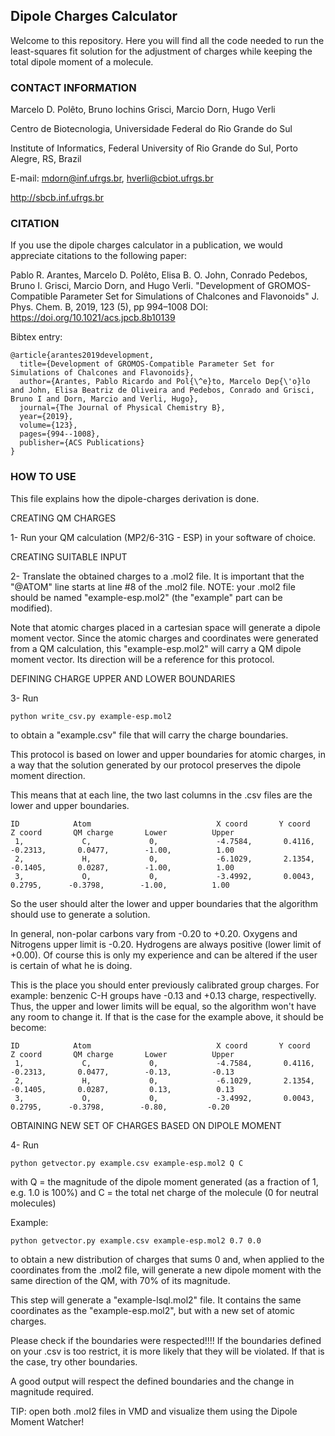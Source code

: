 ## Dipole Charges Calculator 

Welcome to this repository. Here you will find all the code needed to run the least-squares fit solution for the adjustment of charges while keeping the total dipole moment of a molecule.

### CONTACT INFORMATION

Marcelo D. Polêto, Bruno Iochins Grisci, Marcio Dorn, Hugo Verli

Centro de Biotecnologia, Universidade Federal do Rio Grande do Sul

Institute of Informatics, Federal University of Rio Grande do Sul, Porto Alegre, RS, Brazil

E-mail: mdorn@inf.ufrgs.br, hverli@cbiot.ufrgs.br

http://sbcb.inf.ufrgs.br

### CITATION

If you use the dipole charges calculator in a publication, we would appreciate citations to the following paper:

Pablo R. Arantes, Marcelo D. Polêto, Elisa B. O. John, Conrado Pedebos, Bruno I. Grisci, Marcio Dorn, and Hugo Verli. 
"Development of GROMOS-Compatible Parameter Set for Simulations of Chalcones and Flavonoids" 
J. Phys. Chem. B, 2019, 123 (5), pp 994–1008
DOI: https://doi.org/10.1021/acs.jpcb.8b10139

Bibtex entry:

```
@article{arantes2019development,
  title={Development of GROMOS-Compatible Parameter Set for Simulations of Chalcones and Flavonoids},
  author={Arantes, Pablo Ricardo and Pol{\^e}to, Marcelo Dep{\'o}lo and John, Elisa Beatriz de Oliveira and Pedebos, Conrado and Grisci, Bruno I and Dorn, Marcio and Verli, Hugo},
  journal={The Journal of Physical Chemistry B},
  year={2019},
  volume={123},
  pages={994--1008},
  publisher={ACS Publications}
}
```

### HOW TO USE

This file explains how the dipole-charges derivation is done.

CREATING QM CHARGES

1- Run your QM calculation (MP2/6-31G - ESP) in your software of choice.

CREATING SUITABLE INPUT

2- Translate the obtained charges to a .mol2 file. It is important that the "@<TRIPOS>ATOM" line starts at line #8 of the .mol2 file. NOTE: your .mol2 file should be named "example-esp.mol2" (the "example" part can be modified).

Note that atomic charges placed in a cartesian space will generate a dipole moment vector. Since the atomic charges and coordinates were generated from a QM calculation, this "example-esp.mol2" will carry a QM dipole moment vector. Its direction will be a reference for this protocol.

DEFINING CHARGE UPPER AND LOWER BOUNDARIES

3- Run 
```
python write_csv.py example-esp.mol2
```
to obtain a "example.csv" file that will carry the charge boundaries.

This protocol is based on lower and upper boundaries for atomic charges, in a way that the solution generated by our protocol preserves the dipole moment direction.

This means that at each line, the two last columns in the .csv files are the lower and upper boundaries.

    ID            Atom                            X coord       Y coord        Z coord       QM charge       Lower          Upper     
     1,             C,             0,             -4.7584,       0.4116,        -0.2313,       0.0477,        -1.00,          1.00            
     2,             H,             0,             -6.1029,       2.1354,        -0.1405,       0.0287,        -1.00,          1.00            
     3,             O,             0,             -3.4992,       0.0043,         0.2795,      -0.3798,        -1.00,          1.00            

So the user should alter the lower and upper boundaries that the algorithm should use to generate a solution.

In general, non-polar carbons vary from -0.20 to +0.20. Oxygens and Nitrogens upper limit is -0.20. Hydrogens are always positive (lower limit of +0.00). Of course this is only my experience and can be altered if the user is certain of what he is doing. 

This is the place you should enter previously calibrated group charges. For example: benzenic C-H groups have -0.13 and +0.13 charge, respectivelly. Thus, the upper and lower limits will be equal, so the algorithm won't have any room to change it. If that is the case for the example above, it should be become:

    ID            Atom                            X coord       Y coord        Z coord       QM charge       Lower          Upper     
     1,             C,             0,             -4.7584,       0.4116,        -0.2313,       0.0477,        -0.13,         -0.13            
     2,             H,             0,             -6.1029,       2.1354,        -0.1405,       0.0287,         0.13,          0.13            
     3,             O,             0,             -3.4992,       0.0043,         0.2795,      -0.3798,        -0.80,         -0.20   

OBTAINING NEW SET OF CHARGES BASED ON DIPOLE MOMENT

4- Run
```
python getvector.py example.csv example-esp.mol2 Q C
```
with Q = the magnitude of the dipole moment generated (as a fraction of 1, e.g. 1.0 is 100%) and C = the total net charge of the molecule (0 for neutral molecules)

Example: 
```
python getvector.py example.csv example-esp.mol2 0.7 0.0
```
to obtain a new distribution of charges that sums 0 and, when applied to the coordinates from the .mol2 file, will generate a new dipole moment with the same direction of the QM, with 70% of its magnitude.

This step will generate a "example-lsql.mol2" file. It contains the same coordinates as the "example-esp.mol2", but with a new set of atomic charges.

Please check if the boundaries were respected!!!! If the boundaries defined on your .csv is too restrict, it is more likely that they will be violated. If that is the case, try other boundaries.

A good output will respect the defined boundaries and the change in magnitude required.

TIP: open both .mol2 files in VMD and visualize them using the Dipole Moment Watcher! 
